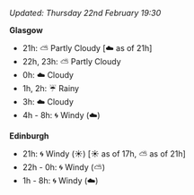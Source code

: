 *Updated: Thursday 22nd February 19:30*

**Glasgow**

* 21h: :partly_sunny: Partly Cloudy [:cloud: as of 21h]
* 22h, 23h: :partly_sunny: Partly Cloudy
* 0h: :cloud: Cloudy
* 1h, 2h: :umbrella: Rainy
* 3h: :cloud: Cloudy
* 4h - 8h: :cyclone: Windy (:cloud:)

**Edinburgh**

* 21h: :cyclone: Windy (:sunny:) [:sunny: as of 17h, :partly_sunny: as of 21h]
* 22h - 0h: :cyclone: Windy (:partly_sunny:)
* 1h - 8h: :cyclone: Windy (:cloud:)
